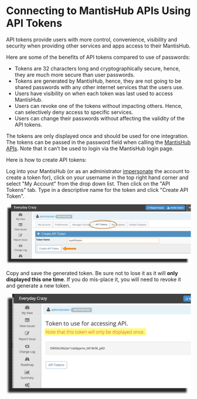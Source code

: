 # Connecting to MantisHub APIs Using API Tokens

API tokens provide users with more control, convenience, visibility and security when providing other services and apps access to their MantisHub.

Here are some of the benefits of API tokens compared to use of passwords:

- Tokens are 32 characters long and cryptographically secure, hence, they are much more secure than user passwords.
- Tokens are generated by MantisHub, hence, they are not going to be shared passwords with any other internet services that the users use.
- Users have visibility on when each token was last used to access MantisHub.
- Users can revoke one of the tokens without impacting others.  Hence, can selectively deny access to specific services.
- Users can change their passwords without affecting the validity of the API tokens.

The tokens are only displayed once and should be used for one integration.  The tokens can be passed in the password field when calling the [MantisHub APIs](/api/mh_rest_api).  Note that it can’t be used to login via the MantisHub login page.

Here is how to create API tokens:

Log into your MantisHub (or as an administrator [impersonate](/user_management/imperson_users) the account to create a token for), click on your username in the top right hand corner and select "My Account" from the drop down list. Then click on the "API Tokens" tab. Type in a descriptive name for the token and click "Create API Token".

![](./images/connecting_mh_api_tokens_1.png)

Copy and save the generated token. Be sure not to lose it as it will **only displayed this one time**. If you do mis-place it, you will need to revoke it and generate a new token.

![](./images/connecting_mh_api_tokens_2.png)